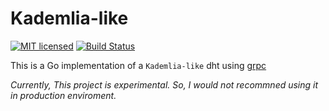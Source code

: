# Kademlia-like
[![MIT licensed](https://img.shields.io/badge/license-MIT-blue.svg)](https://raw.githubusercontent.com/blackironj/kademlia/master/LICENSE)
[![Build Status](https://travis-ci.org/blackironj/kademlia.svg?branch=master)](https://travis-ci.org/blackironj/kademlia)

This is a Go implementation of a `Kademlia-like` dht using [grpc](https://github.com/grpc/grpc-go)

_Currently, This project is experimental. So, I would not recommned using it in production enviroment._

